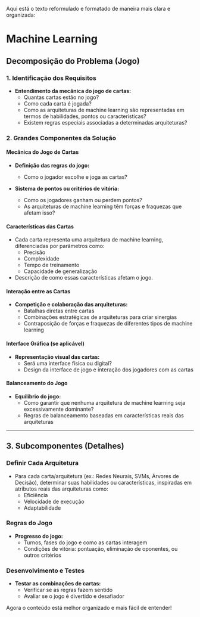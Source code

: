 Aqui está o texto reformulado e formatado de maneira mais clara e organizada:

# Machine Learning

## Decomposição do Problema (Jogo)

### 1. Identificação dos Requisitos
- **Entendimento da mecânica do jogo de cartas:**
  - Quantas cartas estão no jogo?
  - Como cada carta é jogada?
  - Como as arquiteturas de machine learning são representadas em termos de habilidades, pontos ou características?
  - Existem regras especiais associadas a determinadas arquiteturas?

### 2. Grandes Componentes da Solução

#### Mecânica do Jogo de Cartas
- **Definição das regras do jogo:**
  - Como o jogador escolhe e joga as cartas?

- **Sistema de pontos ou critérios de vitória:**
  - Como os jogadores ganham ou perdem pontos?
  - As arquiteturas de machine learning têm forças e fraquezas que afetam isso?

#### Características das Cartas
- Cada carta representa uma arquitetura de machine learning, diferenciadas por parâmetros como:
  - Precisão
  - Complexidade
  - Tempo de treinamento
  - Capacidade de generalização
- Descrição de como essas características afetam o jogo.

#### Interação entre as Cartas
- **Competição e colaboração das arquiteturas:**
  - Batalhas diretas entre cartas
  - Combinações estratégicas de arquiteturas para criar sinergias
  - Contraposição de forças e fraquezas de diferentes tipos de machine learning

#### Interface Gráfica (se aplicável)
- **Representação visual das cartas:**
  - Será uma interface física ou digital?
  - Design da interface de jogo e interação dos jogadores com as cartas

#### Balanceamento do Jogo
- **Equilíbrio do jogo:**
  - Como garantir que nenhuma arquitetura de machine learning seja excessivamente dominante?
  - Regras de balanceamento baseadas em características reais das arquiteturas

---

## 3. Subcomponentes (Detalhes)

### Definir Cada Arquitetura
- Para cada carta/arquitetura (ex.: Redes Neurais, SVMs, Árvores de Decisão), determinar suas habilidades ou características, inspiradas em atributos reais das arquiteturas como:
  - Eficiência
  - Velocidade de execução
  - Adaptabilidade

### Regras do Jogo
- **Progresso do jogo:**
  - Turnos, fases do jogo e como as cartas interagem
  - Condições de vitória: pontuação, eliminação de oponentes, ou outros critérios

### Desenvolvimento e Testes
- **Testar as combinações de cartas:**
  - Verificar se as regras fazem sentido
  - Avaliar se o jogo é divertido e desafiador

Agora o conteúdo está melhor organizado e mais fácil de entender!
